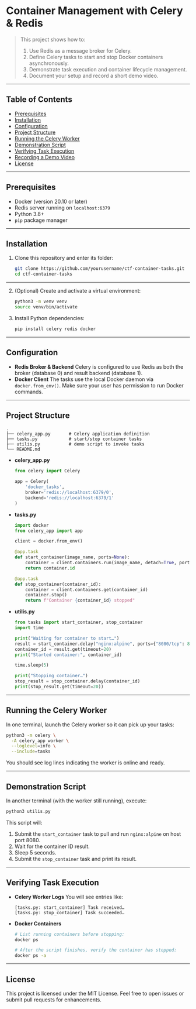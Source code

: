 # Container Management with Celery & Redis

> This project shows how to:
> 1. Use Redis as a message broker for Celery.  
> 2. Define Celery tasks to start and stop Docker containers asynchronously.  
> 3. Demonstrate task execution and container lifecycle management.  
> 4. Document your setup and record a short demo video.

---

## Table of Contents

- [Prerequisites](#prerequisites)  
- [Installation](#installation)  
- [Configuration](#configuration)  
- [Project Structure](#project-structure)  
- [Running the Celery Worker](#running-the-celery-worker)  
- [Demonstration Script](#demonstration-script)  
- [Verifying Task Execution](#verifying-task-execution)  
- [Recording a Demo Video](#recording-a-demo-video)  
- [License](#license)  

---

## Prerequisites

- Docker (version 20.10 or later)  
- Redis server running on `localhost:6379`  
- Python 3.8+  
- `pip` package manager  

---

## Installation

1. Clone this repository and enter its folder:
   ```bash
   git clone https://github.com/yourusername/ctf-container-tasks.git
   cd ctf-container-tasks

---

2. (Optional) Create and activate a virtual environment:

   ```bash
   python3 -m venv venv
   source venv/bin/activate
   ```
3. Install Python dependencies:

   ```bash
   pip install celery redis docker
   ```

---

## Configuration

* **Redis Broker & Backend**
  Celery is configured to use Redis as both the broker (database 0) and result backend (database 1).
* **Docker Client**
  The tasks use the local Docker daemon via `docker.from_env()`. Make sure your user has permission to run Docker commands.

---

## Project Structure

```
.
├── celery_app.py       # Celery application definition
├── tasks.py            # start/stop container tasks
├── utilis.py           # demo script to invoke tasks
└── README.md
```

* **celery\_app.py**

  ```python
  from celery import Celery

  app = Celery(
      'docker_tasks',
      broker='redis://localhost:6379/0',
      backend='redis://localhost:6379/1'
  )
  ```
* **tasks.py**

  ```python
  import docker
  from celery_app import app

  client = docker.from_env()

  @app.task
  def start_container(image_name, ports=None):
      container = client.containers.run(image_name, detach=True, ports=ports)
      return container.id

  @app.task
  def stop_container(container_id):
      container = client.containers.get(container_id)
      container.stop()
      return f"Container {container_id} stopped"
  ```
* **utilis.py**

  ```python
  from tasks import start_container, stop_container
  import time

  print("Waiting for container to start…")
  result = start_container.delay("nginx:alpine", ports={"8080/tcp": 8080})
  container_id = result.get(timeout=20)
  print("Started container:", container_id)

  time.sleep(5)

  print("Stopping container…")
  stop_result = stop_container.delay(container_id)
  print(stop_result.get(timeout=20))
  ```

---

## Running the Celery Worker

In one terminal, launch the Celery worker so it can pick up your tasks:

```bash
python3 -m celery \
  -A celery_app worker \
  --loglevel=info \
  --include=tasks
```

You should see log lines indicating the worker is online and ready.

---

## Demonstration Script

In another terminal (with the worker still running), execute:

```bash
python3 utilis.py
```

This script will:

1. Submit the `start_container` task to pull and run `nginx:alpine` on host port 8080.
2. Wait for the container ID result.
3. Sleep 5 seconds.
4. Submit the `stop_container` task and print its result.

---

## Verifying Task Execution

* **Celery Worker Logs**
  You will see entries like:

  ```
  [tasks.py: start_container] Task received…
  [tasks.py: stop_container] Task succeeded…
  ```
* **Docker Containers**

  ```bash
  # List running containers before stopping:
  docker ps

  # After the script finishes, verify the container has stopped:
  docker ps -a
  ```

---

## License

This project is licensed under the MIT License.
Feel free to open issues or submit pull requests for enhancements.

```
```
